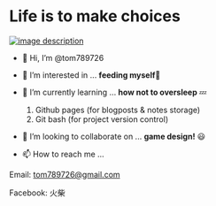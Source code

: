 # Life is to make choices

[![image description](https://i.imgur.com/seWfV2J.jpg
"A cute doggo (obviously!)")](https://www.facebook.com/delay.n.more.9/)

- 👋 Hi, I’m @tom789726


- 👀 I’m interested in ... **feeding myself**🍕

- 🌱 I’m currently learning ... **how not to oversleep** 💤

  1. Github pages (for blogposts & notes storage)
  2. Git bash (for project version control)

- 💞️ I’m looking to collaborate on ... **game design!** 😃

- 📫 How to reach me ...

Email: tom789726@gmail.com

Facebook: 火柴

<!---
tom789726/tom789726 is a ✨ special ✨ repository because its `README.md` (this file) appears on your GitHub profile.
You can click the Preview link to take a look at your changes.
--->
